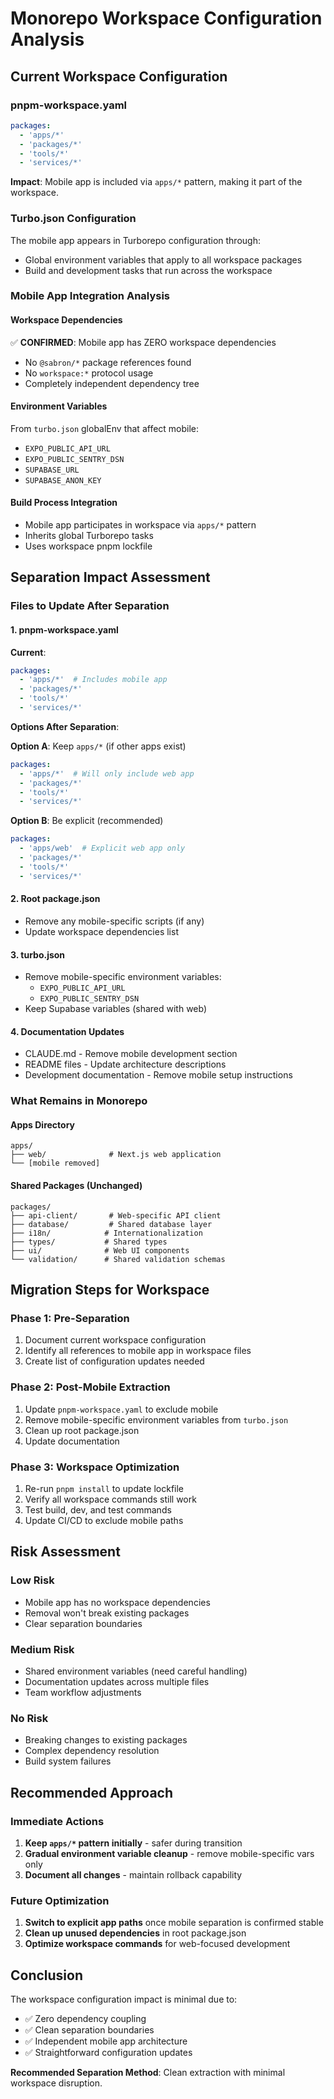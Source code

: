 # Monorepo Workspace Configuration Analysis

## Current Workspace Configuration

### pnpm-workspace.yaml
```yaml
packages:
  - 'apps/*'
  - 'packages/*'
  - 'tools/*'
  - 'services/*'
```

**Impact**: Mobile app is included via `apps/*` pattern, making it part of the workspace.

### Turbo.json Configuration
The mobile app appears in Turborepo configuration through:
- Global environment variables that apply to all workspace packages
- Build and development tasks that run across the workspace

### Mobile App Integration Analysis

#### Workspace Dependencies
✅ **CONFIRMED**: Mobile app has ZERO workspace dependencies
- No `@sabron/*` package references found
- No `workspace:*` protocol usage
- Completely independent dependency tree

#### Environment Variables
From `turbo.json` globalEnv that affect mobile:
- `EXPO_PUBLIC_API_URL`
- `EXPO_PUBLIC_SENTRY_DSN`
- `SUPABASE_URL`
- `SUPABASE_ANON_KEY`

#### Build Process Integration
- Mobile app participates in workspace via `apps/*` pattern
- Inherits global Turborepo tasks
- Uses workspace pnpm lockfile

## Separation Impact Assessment

### Files to Update After Separation

#### 1. pnpm-workspace.yaml
**Current**:
```yaml
packages:
  - 'apps/*'  # Includes mobile app
  - 'packages/*'
  - 'tools/*'
  - 'services/*'
```

**Options After Separation**:

**Option A**: Keep `apps/*` (if other apps exist)
```yaml
packages:
  - 'apps/*'  # Will only include web app
  - 'packages/*'
  - 'tools/*'
  - 'services/*'
```

**Option B**: Be explicit (recommended)
```yaml
packages:
  - 'apps/web'  # Explicit web app only
  - 'packages/*'
  - 'tools/*'
  - 'services/*'
```

#### 2. Root package.json
- Remove any mobile-specific scripts (if any)
- Update workspace dependencies list

#### 3. turbo.json
- Remove mobile-specific environment variables:
  - `EXPO_PUBLIC_API_URL`
  - `EXPO_PUBLIC_SENTRY_DSN`
- Keep Supabase variables (shared with web)

#### 4. Documentation Updates
- CLAUDE.md - Remove mobile development section
- README files - Update architecture descriptions
- Development documentation - Remove mobile setup instructions

### What Remains in Monorepo

#### Apps Directory
```
apps/
├── web/              # Next.js web application
└── [mobile removed]
```

#### Shared Packages (Unchanged)
```
packages/
├── api-client/       # Web-specific API client
├── database/         # Shared database layer
├── i18n/            # Internationalization
├── types/           # Shared types
├── ui/              # Web UI components
└── validation/      # Shared validation schemas
```

## Migration Steps for Workspace

### Phase 1: Pre-Separation
1. Document current workspace configuration
2. Identify all references to mobile app in workspace files
3. Create list of configuration updates needed

### Phase 2: Post-Mobile Extraction
1. Update `pnpm-workspace.yaml` to exclude mobile
2. Remove mobile-specific environment variables from `turbo.json`
3. Clean up root package.json
4. Update documentation

### Phase 3: Workspace Optimization
1. Re-run `pnpm install` to update lockfile
2. Verify all workspace commands still work
3. Test build, dev, and test commands
4. Update CI/CD to exclude mobile paths

## Risk Assessment

### Low Risk
- Mobile app has no workspace dependencies
- Removal won't break existing packages
- Clear separation boundaries

### Medium Risk
- Shared environment variables (need careful handling)
- Documentation updates across multiple files
- Team workflow adjustments

### No Risk
- Breaking changes to existing packages
- Complex dependency resolution
- Build system failures

## Recommended Approach

### Immediate Actions
1. **Keep `apps/*` pattern initially** - safer during transition
2. **Gradual environment variable cleanup** - remove mobile-specific vars only
3. **Document all changes** - maintain rollback capability

### Future Optimization
1. **Switch to explicit app paths** once mobile separation is confirmed stable
2. **Clean up unused dependencies** in root package.json
3. **Optimize workspace commands** for web-focused development

## Conclusion

The workspace configuration impact is minimal due to:
- ✅ Zero dependency coupling
- ✅ Clean separation boundaries  
- ✅ Independent mobile app architecture
- ✅ Straightforward configuration updates

**Recommended Separation Method**: Clean extraction with minimal workspace disruption.